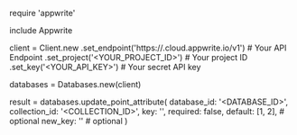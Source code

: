 require 'appwrite'

include Appwrite

client = Client.new
    .set_endpoint('https://<REGION>.cloud.appwrite.io/v1') # Your API Endpoint
    .set_project('<YOUR_PROJECT_ID>') # Your project ID
    .set_key('<YOUR_API_KEY>') # Your secret API key

databases = Databases.new(client)

result = databases.update_point_attribute(
    database_id: '<DATABASE_ID>',
    collection_id: '<COLLECTION_ID>',
    key: '',
    required: false,
    default: [1, 2], # optional
    new_key: '' # optional
)
